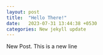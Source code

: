 ```yaml
---
layout: post
title:  "Hello There!"
date:   2023-07-31 13:44:38 +0530
categories: New jekyll update
---
```








New Post.
This is a new line